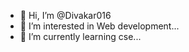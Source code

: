 - 👋 Hi, I’m @Divakar016
- 👀 I’m interested in Web development...
- 🌱 I’m currently learning cse...


<!---
Divakar016/Divakar016 is a ✨ special ✨ repository because its `README.md` (this file) appears on your GitHub profile.
You can click the Preview link to take a look at your changes.
--->
